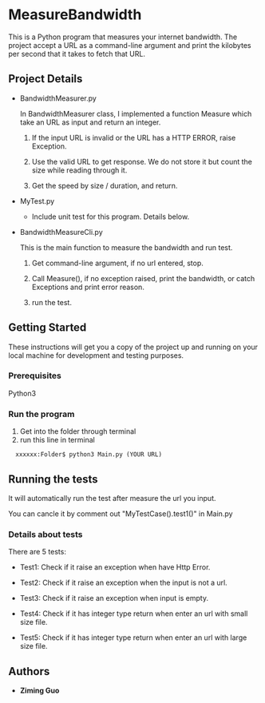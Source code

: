 # MeasureBandwidth

  This is a Python program that measures your internet bandwidth. The project accept a URL as a command-line argument and     print the kilobytes per second that it takes to fetch that URL.

## Project Details
* BandwidthMeasurer.py

  In BandwidthMeasurer class, I implemented a function Measure which take an URL as input and return an integer.

  1. If the input URL is invalid or the URL has a HTTP ERROR, raise Exception.

  2. Use the valid URL to get response. We do not store it but count the size while reading through it.

  3. Get the speed by size / duration, and return.


* MyTest.py

  * Include unit test for this program. Details below.

* BandwidthMeasureCli.py

  This is the main function to measure the bandwidth and run test.
  
  1. Get command-line argument, if no url entered, stop.
  
  2. Call Measure(), if no exception raised, print the bandwidth, or catch Exceptions and print error reason.
  
  3. run the test.

## Getting Started

  These instructions will get you a copy of the project up and running on your local machine for development and testing       purposes. 

### Prerequisites

  Python3


### Run the program

  1. Get into the folder through terminal
  2. run this line in terminal
  ```console
    xxxxxx:Folder$ python3 Main.py (YOUR URL)
  ```



## Running the tests

  It will automatically run the test after measure the url you input. 

  You can cancle it by comment out "MyTestCase().test1()" in Main.py

### Details about tests
  There are 5 tests:

  * Test1: Check if it raise an exception when have Http Error.

  * Test2: Check if it raise an exception when the input is not a url.

  * Test3: Check if it raise an exception when input is empty.

  * Test4: Check if it has integer type return when enter an url with small size file.

  * Test5: Check if it has integer type return when enter an url with large size file.


## Authors

  * **Ziming Guo** 


